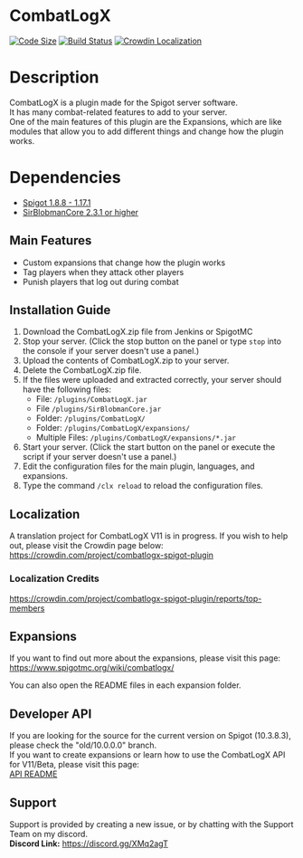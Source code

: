 # CombatLogX

[![Code Size](https://img.shields.io/github/languages/code-size/SirBlobman/CombatLogX)](https://github.com/SirBlobman/CombatLogX/)
[![Build Status](https://jenkins.sirblobman.xyz/job/SirBlobman/job/CombatLogX/badge/icon)](https://jenkins.sirblobman.xyz/job/SirBlobman/job/CombatLogX/)
[![Crowdin Localization](https://badges.crowdin.net/combatlogx-spigot-plugin/localized.svg)](https://crowdin.com/project/combatlogx-spigot-plugin)

# Description

CombatLogX is a plugin made for the Spigot server software.  
It has many combat-related features to add to your server.  
One of the main features of this plugin are the Expansions, which are like modules that allow you to add different
things and change how the plugin works.

# Dependencies

- [Spigot 1.8.8 - 1.17.1](https://spigotmc.org/)
- [SirBlobmanCore 2.3.1 or higher](https://jenkins.sirblobman.xyz/job/SirBlobman/job/SirBlobmanAPI/)

## Main Features

- Custom expansions that change how the plugin works
- Tag players when they attack other players
- Punish players that log out during combat

## Installation Guide

1. Download the CombatLogX.zip file from Jenkins or SpigotMC
2. Stop your server. (Click the stop button on the panel or type `stop` into the console if your server doesn't use a
   panel.)
3. Upload the contents of CombatLogX.zip to your server.
4. Delete the CombatLogX.zip file.
5. If the files were uploaded and extracted correctly, your server should have the following files:
    - File: `/plugins/CombatLogX.jar`
    - File `/plugins/SirBlobmanCore.jar`
    - Folder: `/plugins/CombatLogX/`
    - Folder: `/plugins/CombatLogX/expansions/`
    - Multiple Files: `/plugins/CombatLogX/expansions/*.jar`
6. Start your server. (Click the start button on the panel or execute the script if your server doesn't use a panel.)
7. Edit the configuration files for the main plugin, languages, and expansions.
8. Type the command `/clx reload` to reload the configuration files.

## Localization

A translation project for CombatLogX V11 is in progress. If you wish to help out, please visit the Crowdin page below:  
https://crowdin.com/project/combatlogx-spigot-plugin

### Localization Credits

https://crowdin.com/project/combatlogx-spigot-plugin/reports/top-members

## Expansions

If you want to find out more about the expansions, please visit this page:  
<https://www.spigotmc.org/wiki/combatlogx/>

You can also open the README files in each expansion folder.

## Developer API

If you are looking for the source for the current version on Spigot (10.3.8.3), please check the "old/10.0.0.0"
branch.  
If you want to create expansions or learn how to use the CombatLogX API for V11/Beta, please visit this page:  
[API README](api/README.MD)

## Support

Support is provided by creating a new issue, or by chatting with the Support Team on my discord.  
**Discord Link:** <https://discord.gg/XMq2agT>

